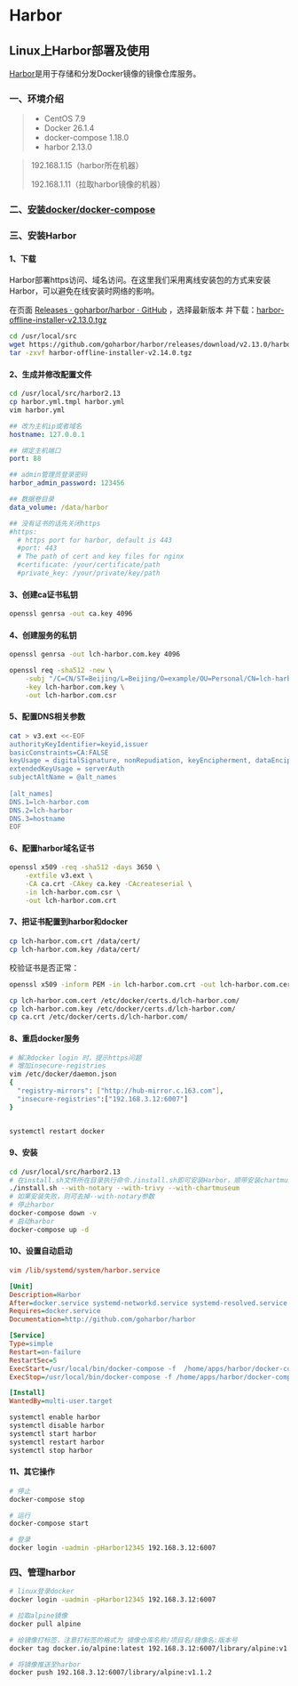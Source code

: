 # Harbor

## Linux上Harbor部署及使用

[Harbor](https://so.csdn.net/so/search?q=Harbor&spm=1001.2101.3001.7020)是用于存储和分发Docker镜像的镜像仓库服务。

### 一、环境介绍

>- CentOS 7.9
>- Docker 26.1.4
>- docker-compose 1.18.0
>- harbor 2.13.0

>192.168.1.15（harbor所在机器）
>
>192.168.1.11（拉取harbor镜像的机器）

### 二、[安装docker/docker-compose](../docker/%E5%AE%89%E8%A3%85%E6%89%8B%E5%86%8C.md)

### 三、安装Harbor

#### 1、下载

Harbor部署https访问、域名访问。在这里我们采用离线安装包的方式来安装Harbor，可以避免在线安装时网络的影响。

在页面 [Releases · goharbor/harbor · GitHub](https://github.com/goharbor/harbor/releases) ，选择最新版本 并下载：[harbor-offline-installer-v2.13.0.tgz](https://github.com/goharbor/harbor/releases/download/v2.13.0/harbor-offline-installer-v2.13.0.tgz)

```bash
cd /usr/local/src
wget https://github.com/goharbor/harbor/releases/download/v2.13.0/harbor-offline-installer-v2.13.0.tgz
tar -zxvf harbor-offline-installer-v2.14.0.tgz
```

#### 2、生成并修改配置文件

```bash
cd /usr/local/src/harbor2.13
cp harbor.yml.tmpl harbor.yml
vim harbor.yml
```

```yaml
## 改为主机ip或者域名
hostname: 127.0.0.1

## 绑定主机端口
port: 88

## admin管理员登录密码
harbor_admin_password: 123456

## 数据卷目录
data_volume: /data/harbor

## 没有证书的话先关闭https
#https:
  # https port for harbor, default is 443
  #port: 443
  # The path of cert and key files for nginx
  #certificate: /your/certificate/path
  #private_key: /your/private/key/path
```

#### 3、创建ca证书私钥

```bash
openssl genrsa -out ca.key 4096
```

#### 4、创建服务的私钥

```bash
openssl genrsa -out lch-harbor.com.key 4096
```

```bash
openssl req -sha512 -new \
    -subj "/C=CN/ST=Beijing/L=Beijing/O=example/OU=Personal/CN=lch-harbor.com" \
    -key lch-harbor.com.key \
    -out lch-harbor.com.csr
```

#### 5、配置DNS相关参数

```bash
cat > v3.ext <<-EOF
authorityKeyIdentifier=keyid,issuer
basicConstraints=CA:FALSE
keyUsage = digitalSignature, nonRepudiation, keyEncipherment, dataEncipherment
extendedKeyUsage = serverAuth
subjectAltName = @alt_names
 
[alt_names]
DNS.1=lch-harbor.com
DNS.2=lch-harbor
DNS.3=hostname
EOF
```

#### 6、配置harbor域名证书

```bash
openssl x509 -req -sha512 -days 3650 \
    -extfile v3.ext \
    -CA ca.crt -CAkey ca.key -CAcreateserial \
    -in lch-harbor.com.csr \
    -out lch-harbor.com.crt
```

#### 7、把证书配置到harbor和docker

```bash
cp lch-harbor.com.crt /data/cert/
cp lch-harbor.com.key /data/cert/
```

校验证书是否正常： 

```bash
openssl x509 -inform PEM -in lch-harbor.com.crt -out lch-harbor.com.cert
```

```bash
cp lch-harbor.com.cert /etc/docker/certs.d/lch-harbor.com/
cp lch-harbor.com.key /etc/docker/certs.d/lch-harbor.com/
cp ca.crt /etc/docker/certs.d/lch-harbor.com/
```

#### 8、重启docker服务

```bash
# 解决docker login 时，提示https问题
# 增加insecure-registries
vim /etc/docker/daemon.json
{
  "registry-mirrors": ["http://hub-mirror.c.163.com"],
  "insecure-registries":["192.168.3.12:6007"]
}


systemctl restart docker
```

#### 9、安装

```bash
cd /usr/local/src/harbor2.13
# 在install.sh文件所在目录执行命令./install.sh即可安装Harbor，顺带安装chartmuseum以便支持chart上传：
./install.sh --with-notary --with-trivy --with-chartmuseum
# 如果安装失败，则可去掉--with-notary参数
# 停止harbor
docker-compose down -v
# 启动harbor
docker-compose up -d
```

#### 10、设置自动启动

```ini
vim /lib/systemd/system/harbor.service

[Unit]
Description=Harbor
After=docker.service systemd-networkd.service systemd-resolved.service
Requires=docker.service
Documentation=http://github.com/goharbor/harbor

[Service]
Type=simple
Restart=on-failure
RestartSec=5
ExecStart=/usr/local/bin/docker-compose -f  /home/apps/harbor/docker-compose.yml up
ExecStop=/usr/local/bin/docker-compose -f /home/apps/harbor/docker-compose.yml down

[Install]
WantedBy=multi-user.target
```

```bash
systemctl enable harbor
systemctl disable harbor
systemctl start harbor
systemctl restart harbor
systemctl stop harbor
```

#### 11、其它操作

```bash
# 停止
docker-compose stop

# 运行
docker-compose start

# 登录
docker login -uadmin -pHarbor12345 192.168.3.12:6007
```

### 四、管理harbor

```bash
# linux登录docker
docker login -uadmin -pHarbor12345 192.168.3.12:6007

# 拉取alpine镜像
docker pull alpine

# 给镜像打标签，注意打标签的格式为 镜像仓库名称/项目名/镜像名:版本号
docker tag docker.io/alpine:latest 192.168.3.12:6007/library/alpine:v1.1.2

# 将镜像推送至harbor
docker push 192.168.3.12:6007/library/alpine:v1.1.2
```
